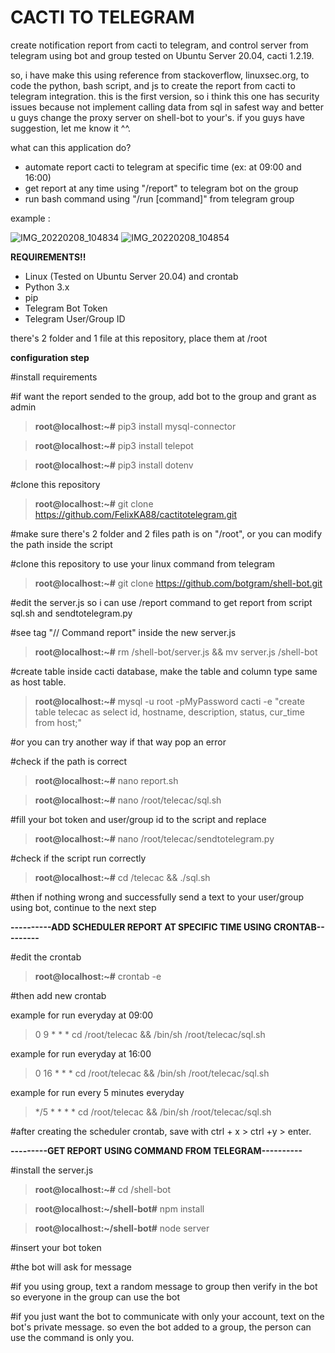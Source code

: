 # CACTI TO TELEGRAM
create notification report from cacti to telegram, and control server from telegram using bot and group
tested on Ubuntu Server 20.04, cacti 1.2.19.

so, i have make this using reference from stackoverflow, linuxsec.org, to code the python, bash script, and js to create the report from cacti to telegram integration.
this is the first version, so i think this one has security issues because not implement calling data from sql in safest way and better u guys change the proxy server on shell-bot to your's. if you guys have suggestion, let me know it ^^.

what can this application do?
- automate report cacti to telegram at specific time (ex: at 09:00 and 16:00)
- get report at any time using "/report" to telegram bot on the group
- run bash command using "/run [command]" from telegram group

example :

![IMG_20220208_104834](https://user-images.githubusercontent.com/99232562/152914658-24f971ee-439c-43bd-955d-771de8d4e6d6.jpg)
![IMG_20220208_104854](https://user-images.githubusercontent.com/99232562/152914663-a0fa425e-6e3f-41f5-b587-0b5fa1a2a54d.jpg)


**REQUIREMENTS!!**
* Linux (Tested on Ubuntu Server 20.04) and crontab
* Python 3.x
* pip
* Telegram Bot Token
* Telegram User/Group ID

there's 2 folder and 1 file at this repository, place them at /root

**configuration step**

#install requirements

#if want the report sended to the group, add bot to the group and grant as admin

> **root@localhost:~#** pip3 install mysql-connector

> **root@localhost:~#** pip3 install telepot

> **root@localhost:~#** pip3 install dotenv

#clone this repository

> **root@localhost:~#** git clone https://github.com/FelixKA88/cactitotelegram.git

#make sure there's 2 folder and 2 files path is on "/root", or you can modify the path inside the script

#clone this repository to use your linux command from telegram

> **root@localhost:~#** git clone https://github.com/botgram/shell-bot.git

#edit the server.js so i can use /report command to get report from script sql.sh and sendtotelegram.py

#see tag "// Command report" inside the new server.js

> **root@localhost:~#** rm /shell-bot/server.js && mv server.js /shell-bot

#create table inside cacti database, make the table and column type same as host table.

> **root@localhost:~#** mysql -u root -pMyPassword cacti -e "create table telecac as select id, hostname, description, status, cur_time from host;"

#or you can try another way if that way pop an error

#check if the path is correct

> **root@localhost:~#** nano report.sh

> **root@localhost:~#** nano /root/telecac/sql.sh

#fill your bot token and user/group id to the script and replace

> **root@localhost:~#** nano /root/telecac/sendtotelegram.py

#check if the script run correctly

> **root@localhost:~#** cd /telecac && ./sql.sh

#then if nothing wrong and successfully send a text to your user/group using bot, continue to the next step


**----------ADD SCHEDULER REPORT AT SPECIFIC TIME USING CRONTAB---------**


#edit the crontab

> **root@localhost:~#** crontab -e

#then add new crontab

example for run everyday at 09:00

> 0 9 * * * cd /root/telecac && /bin/sh /root/telecac/sql.sh

example for run everyday at 16:00

> 0 16 * * * cd /root/telecac && /bin/sh /root/telecac/sql.sh

example for run every 5 minutes everyday

> */5 * * * * cd /root/telecac && /bin/sh /root/telecac/sql.sh

#after creating the scheduler crontab, save with ctrl + x > ctrl +y > enter.


**---------GET REPORT USING COMMAND FROM TELEGRAM----------**


#install the server.js

> **root@localhost:~#** cd /shell-bot

> **root@localhost:~/shell-bot#** npm install

> **root@localhost:~/shell-bot#** node server

#insert your bot token

#the bot will ask for message

#if you using group, text a random message to group then verify in the bot so everyone in the group can use the bot

#if you just want the bot to communicate with only your account, text on the bot's private message. so even the bot added to a group, the person can use the command is only you.


